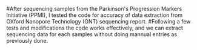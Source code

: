 #After sequencing samples from the Parkinson's Progression Markers Initiative (PPMI), I tested the code for accuracy of data extraction from OXford Nanopore Technology (ONT) sequencing report.
#Following a few tests and modifications the code works effectively, and we can extract sequencing data for each samples without doing mannual entries as previously done.
